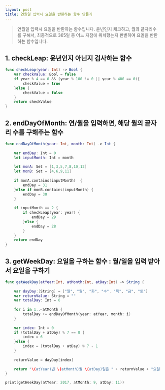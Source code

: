 ```yaml
---
layout: post
title: 연월일 입력시 요일을 반환하는 함수 만들기
---
```


> 연월일 입력시 요일을 반환하는 함수입니다. 
윤년인지 체크하고, 월의 끝자리수를 구해서, 최종적으로 365일 중 어느 지점에 위치했는지 판별하여 요일을 반환하는 함수입니다.

## 1. checkLeap: 윤년인지 아닌지 검사하는 함수


```swift
func checkLeap(year: Int) -> Bool {
    var checkValue: Bool = false
    if year % 4 == 0 && (year % 100 != 0 || year % 400 == 0){
        checkValue = true
    }else {
        checkValue = false
    }
    return checkValue
}
```

## 2. endDayOfMonth: 연/월을 입력하면, 해당 월의 끝자리 수를 구해주는 함수


```swift
func endDayOfMonth(year: Int, month: Int) -> Int {
    
    var endDay: Int = 0
    let inputMonth: Int = month
    
    let monA: Set = [1,3,5,7,8,10,12]
    let monB: Set = [4,6,9,11]
    
    if monA.contains(inputMonth)  {
        endDay = 31
    }else if monB.contains(inputMonth) {
        endDay = 30
    }
    
    if inputMonth == 2 {
        if checkLeap(year: year) {
            endDay = 29
        }else {
            endDay = 28
        }
    }
    return endDay
}
```

## 3. getWeekDay: 요일을 구하는 함수 : 월/일을 입력 받아서 요일을 구하기


```swift
func getWeekDay(atYear:Int, atMonth:Int, atDay:Int) -> String {
    
    var dayDay:[String] = ["일", "월", "화", "수", "목", "금", "토"]
    var returnValue: String = ""
    var totalDay: Int = 0
    
    for i in 1..<atMonth {
        totalDay += endDayOfMonth(year: atYear, month: i)
    }
    
    var index: Int = 0
    if (totalDay + atDay) % 7 == 0 {
        index = 6
    }else {
        index = (totalDay + atDay) % 7 - 1
    }
    
    returnValue = dayDay[index]
    
    return "\(atYear)년 \(atMonth)월 \(atDay)일은 " + returnValue + "요일 입니다."
}

print(getWeekDay(atYear: 2017, atMonth: 9, atDay: 11))
```
